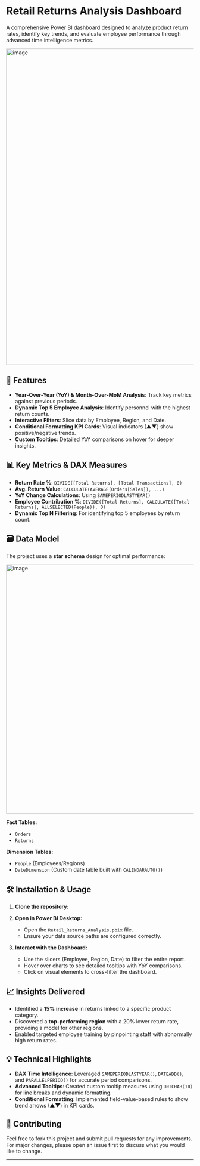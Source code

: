 # Retail Returns Analysis Dashboard

A comprehensive Power BI dashboard designed to analyze product return rates, identify key trends, and evaluate employee performance through advanced time intelligence metrics.

<img width="1509" height="848" alt="image" src="https://github.com/user-attachments/assets/1126f97e-620b-4cae-9a83-68f00b585797" />


## 🚀 Features

- **Year-Over-Year (YoY) & Month-Over-MoM Analysis**: Track key metrics against previous periods.
- **Dynamic Top 5 Employee Analysis**: Identify personnel with the highest return counts.
- **Interactive Filters**: Slice data by Employee, Region, and Date.
- **Conditional Formatting KPI Cards**: Visual indicators (▲▼) show positive/negative trends.
- **Custom Tooltips**: Detailed YoY comparisons on hover for deeper insights.

## 📊 Key Metrics & DAX Measures

- **Return Rate %**: `DIVIDE([Total Returns], [Total Transactions], 0)`
- **Avg. Return Value**: `CALCULATE(AVERAGE(Orders[Sales]), ...)`
- **YoY Change Calculations**: Using `SAMEPERIODLASTYEAR()`
- **Employee Contribution %**: `DIVIDE([Total Returns], CALCULATE([Total Returns], ALLSELECTED(People)), 0)`
- **Dynamic Top N Filtering**: For identifying top 5 employees by return count.

## 🗃️ Data Model

The project uses a **star schema** design for optimal performance:

<img width="1266" height="669" alt="image" src="https://github.com/user-attachments/assets/58929a12-f561-4729-a2e6-717baa307572" />

**Fact Tables:**
- `Orders`
- `Returns`

**Dimension Tables:**
- `People` (Employees/Regions)
- `DateDimension` (Custom date table built with `CALENDARAUTO()`)

## 🛠️ Installation & Usage

1.  **Clone the repository:**
    

2.  **Open in Power BI Desktop:**
    - Open the `Retail_Returns_Analysis.pbix` file.
    - Ensure your data source paths are configured correctly.

3.  **Interact with the Dashboard:**
    - Use the slicers (Employee, Region, Date) to filter the entire report.
    - Hover over charts to see detailed tooltips with YoY comparisons.
    - Click on visual elements to cross-filter the dashboard.

## 📈 Insights Delivered

- Identified a **15% increase** in returns linked to a specific product category.
- Discovered a **top-performing region** with a 20% lower return rate, providing a model for other regions.
- Enabled targeted employee training by pinpointing staff with abnormally high return rates.

## 💡 Technical Highlights

- **DAX Time Intelligence**: Leveraged `SAMEPERIODLASTYEAR()`, `DATEADD()`, and `PARALLELPERIOD()` for accurate period comparisons.
- **Advanced Tooltips**: Created custom tooltip measures using `UNICHAR(10)` for line breaks and dynamic formatting.
- **Conditional Formatting**: Implemented field-value-based rules to show trend arrows (▲▼) in KPI cards.

## 🤝 Contributing

Feel free to fork this project and submit pull requests for any improvements. For major changes, please open an issue first to discuss what you would like to change.



---

